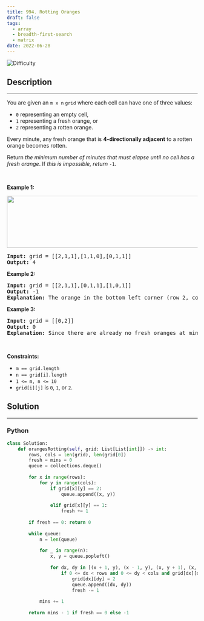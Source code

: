 ```yaml
---
title: 994. Rotting Oranges
draft: false
tags: 
  - array
  - breadth-first-search
  - matrix
date: 2022-06-28
---
```


![Difficulty](https://img.shields.io/badge/Difficulty-Medium-blue.svg)

## Description

---
<p>You are given an <code>m x n</code> <code>grid</code> where each cell can have one of three values:</p>

<ul>
	<li><code>0</code> representing an empty cell,</li>
	<li><code>1</code> representing a fresh orange, or</li>
	<li><code>2</code> representing a rotten orange.</li>
</ul>

<p>Every minute, any fresh orange that is <strong>4-directionally adjacent</strong> to a rotten orange becomes rotten.</p>

<p>Return <em>the minimum number of minutes that must elapse until no cell has a fresh orange</em>. If <em>this is impossible, return</em> <code>-1</code>.</p>

<p>&nbsp;</p>
<p><strong class="example">Example 1:</strong></p>
<img alt="" src="https://assets.leetcode.com/uploads/2019/02/16/oranges.png" style="width: 650px; height: 137px;" />
<pre>
<strong>Input:</strong> grid = [[2,1,1],[1,1,0],[0,1,1]]
<strong>Output:</strong> 4
</pre>

<p><strong class="example">Example 2:</strong></p>

<pre>
<strong>Input:</strong> grid = [[2,1,1],[0,1,1],[1,0,1]]
<strong>Output:</strong> -1
<strong>Explanation:</strong> The orange in the bottom left corner (row 2, column 0) is never rotten, because rotting only happens 4-directionally.
</pre>

<p><strong class="example">Example 3:</strong></p>

<pre>
<strong>Input:</strong> grid = [[0,2]]
<strong>Output:</strong> 0
<strong>Explanation:</strong> Since there are already no fresh oranges at minute 0, the answer is just 0.
</pre>

<p>&nbsp;</p>
<p><strong>Constraints:</strong></p>

<ul>
	<li><code>m == grid.length</code></li>
	<li><code>n == grid[i].length</code></li>
	<li><code>1 &lt;= m, n &lt;= 10</code></li>
	<li><code>grid[i][j]</code> is <code>0</code>, <code>1</code>, or <code>2</code>.</li>
</ul>


## Solution

---
### Python
``` py title='rotting-oranges'
class Solution:
    def orangesRotting(self, grid: List[List[int]]) -> int:
        rows, cols = len(grid), len(grid[0])
        fresh = mins = 0
        queue = collections.deque()
        
        for x in range(rows):
            for y in range(cols):
                if grid[x][y] == 2:
                    queue.append((x, y))
                    
                elif grid[x][y] == 1:
                    fresh += 1
                    
        if fresh == 0: return 0
        
        while queue:
            n = len(queue)
            
            for _ in range(n):
                x, y = queue.popleft()
                
                for dx, dy in [(x + 1, y), (x - 1, y), (x, y + 1), (x, y - 1)]:
                    if 0 <= dx < rows and 0 <= dy < cols and grid[dx][dy] == 1:
                        grid[dx][dy] = 2
                        queue.append((dx, dy))
                        fresh -= 1
                        
            mins += 1
        
        return mins - 1 if fresh == 0 else -1

```

